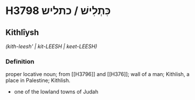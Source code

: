 # H3798 כִּתְלִישׁ / כתליש

## Kithlîysh

_(kith-leesh' | kit-LEESH | keet-LEESH)_

### Definition

proper locative noun; from [[H3796]] and [[H376]]; wall of a man; Kithlish, a place in Palestine; Kithlish.

- one of the lowland towns of Judah
